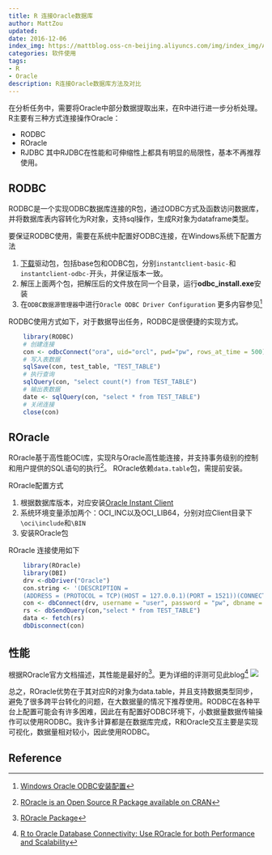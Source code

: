 ```yaml
---
title: R 连接Oracle数据库
author: MattZou
updated:
date: 2016-12-06
index_img: https://mattblog.oss-cn-beijing.aliyuncs.com/img/index_img/AppDev_oracle-r_detailed.svg
categories: 软件使用
tags:
- R
- Oracle
description: R连接Oracle数据库方法及对比
---
```


在分析任务中，需要将Oracle中部分数据提取出来，在R中进行进一步分析处理。
R主要有三种方式连接操作Oracle：
- RODBC
- ROracle
- RJDBC
其中RJDBC在性能和可伸缩性上都具有明显的局限性，基本不再推荐使用。


## RODBC
RODBC是一个实现ODBC数据库连接的R包，通过ODBC方式及函数访问数据库，并将数据库表内容转化为R对象，支持sql操作，生成R对象为dataframe类型。

要保证RODBC使用，需要在系统中配置好ODBC连接，在Windows系统下配置方法
1. [下载](https://www.oracle.com/database/technologies/instant-client/winx64-64-downloads.html)驱动包，包括base包和ODBC包，分别`instantclient-basic-`和`instantclient-odbc-`开头，并保证版本一致。
2. 解压上面两个包，把解压后的文件放在同一个目录，运行**odbc_install.exe**安装
3. 在`ODBC数据源管理器`中进行`Oracle ODBC Driver Configuration`
更多内容参见[^1]

RODBC使用方式如下，对于数据导出任务，RODBC是很便捷的实现方式。
``` r
	library(RODBC)
    # 创建连接
	con <- odbcConnect("ora", uid="orcl", pwd="pw", rows_at_time = 500)
    # 写入表数据
	sqlSave(con, test_table, "TEST_TABLE")
    # 执行查询
	sqlQuery(con, "select count(*) from TEST_TABLE")
    # 输出表数据
	date <- sqlQuery(con, "select * from TEST_TABLE")
    # 关闭连接
    close(con)
```

## ROracle

ROracle基于高性能OCI库，实现R与Oracle高性能连接，并支持事务级别的控制和用户提供的SQL语句的执行[^2]。
ROracle依赖`data.table`包，需提前安装。

ROracle配置方式
1. 根据数据库版本，对应安装[Oracle Instant Client](www.oracle.com/technetwork/database/enterprise-edition/downloads/112010-win64soft-094461.html)
2. 系统环境变量添加两个：OCI_INC以及OCI_LIB64，分别对应Client目录下`\oci\include`和`\BIN`
3. 安装ROracle包

ROracle 连接使用如下
``` r
    library(ROracle)
    library(DBI)
    drv <-dbDriver("Oracle")
    con.string <- '(DESCRIPTION =
    (ADDRESS = (PROTOCOL = TCP)(HOST = 127.0.0.1)(PORT = 1521))(CONNECT_DATA =(SERVER = server)(SERVICE_NAME = orcl)))'        
    con <- dbConnect(drv, username = "user", password = "pw", dbname = con.string)
    rs <- dbSendQuery(con,"select * from TEST_TABLE")
    data <- fetch(rs)
    dbDisconnect(con)
```

## 性能
根据ROracle官方文档描述，其性能是最好的[^3]。更为详细的评测可见此blog[^4]
![](https://mattblog.oss-cn-beijing.aliyuncs.com/img/index_img/Roracle.jpg/pic)

总之，ROracle优势在于其对应R的对象为data.table，并且支持数据类型同步，避免了很多跨平台转化的问题，在大数据量的情况下推荐使用。RODBC在各种平台上配置可能会有许多困难，因此在有配置好ODBC环境下，小数据量数据传输操作可以使用RODBC。我许多计算都是在数据库完成，R和Oracle交互主要是实现可视化，数据量相对较小，因此使用RODBC。


## Reference
[^1]: [Windows Oracle ODBC安装配置](https://www.cnblogs.com/shelvenn/p/3799849.html)
[^2]: [ROracle is an Open Source R Package available on CRAN](https://www.oracle.com/database/technologies/appdev/roracle.html)
[^3]: [ROracle Package](https://www.oracle.com/technetwork/database/database-technologies/r/roracle/201403-roracle-2167267.pdf)
[^4]: [R to Oracle Database Connectivity: Use ROracle for both Performance and Scalability](https://blogs.oracle.com/r/r-to-oracle-database-connectivity%3a-use-roracle-for-both-performance-and-scalability)